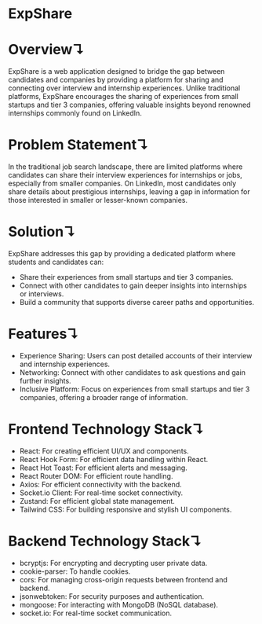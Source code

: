 # ExpShare

# Overview↴

ExpShare is a web application designed to bridge the gap between candidates and companies by providing a platform for sharing and connecting over interview and internship experiences. Unlike traditional platforms, ExpShare encourages the sharing of experiences from small startups and tier 3 companies, offering valuable insights beyond renowned internships commonly found on LinkedIn.

# Problem Statement↴

In the traditional job search landscape, there are limited platforms where candidates can share their interview experiences for internships or jobs, especially from smaller companies. On LinkedIn, most candidates only share details about prestigious internships, leaving a gap in information for those interested in smaller or lesser-known companies.

# Solution↴

ExpShare addresses this gap by providing a dedicated platform where students and candidates can:

- Share their experiences from small startups and tier 3 companies.
- Connect with other candidates to gain deeper insights into internships or interviews.
- Build a community that supports diverse career paths and opportunities.

# Features↴

- Experience Sharing: Users can post detailed accounts of their interview and internship experiences.
- Networking: Connect with other candidates to ask questions and gain further insights.
- Inclusive Platform: Focus on experiences from small startups and tier 3 companies, offering a broader range of information.

# Frontend Technology Stack↴

- React: For creating efficient UI/UX and components.
- React Hook Form: For efficient data handling within React.
- React Hot Toast: For efficient alerts and messaging.
- React Router DOM: For efficient route handling.
- Axios: For efficient connectivity with the backend.
- Socket.io Client: For real-time socket connectivity.
- Zustand: For efficient global state management.
- Tailwind CSS: For building responsive and stylish UI components.

# Backend Technology Stack↴

- bcryptjs: For encrypting and decrypting user private data.
- cookie-parser: To handle cookies.
- cors: For managing cross-origin requests between frontend and backend.
- jsonwebtoken: For security purposes and authentication.
- mongoose: For interacting with MongoDB (NoSQL database).
- socket.io: For real-time socket communication.
